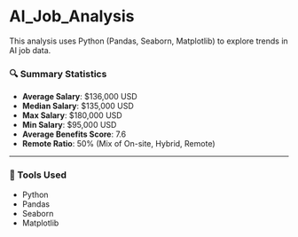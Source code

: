 # AI_Job_Analysis

This analysis uses Python (Pandas, Seaborn, Matplotlib) to explore trends in AI job data.

### 🔍 Summary Statistics

- **Average Salary**: $136,000 USD  
- **Median Salary**: $135,000 USD  
- **Max Salary**: $180,000 USD  
- **Min Salary**: $95,000 USD  
- **Average Benefits Score**: 7.6  
- **Remote Ratio**: 50% (Mix of On-site, Hybrid, Remote)

---

### 🧰 Tools Used

- Python
- Pandas
- Seaborn
- Matplotlib
